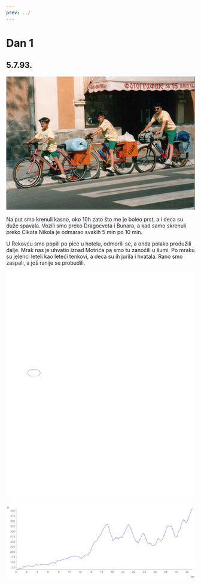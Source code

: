 ```yaml
---
prev: ../
---
```

# Dan 1

## 5.7.93.

![Biciklisti](/Biciklisti.jpg)

Na put smo krenuli kasno, oko 10h zato što me je boleo prst, a i deca su duže spavala. Vozili smo preko Dragocveta i Bunara, a kad samo skrenuli preko Cikota Nikola je odmarao svakih 5 min po 10 min.

U Rekovcu smo popili po piće u hotelu, odmorili se, a onda polako produžili dalje. Mrak nas je uhvatio iznad Motrića pa smo tu zanoćili u šumi. Po mraku su jelenci leteli kao leteći tenkovi, a deca su ih jurila i hvatala. Rano smo zaspali, a još ranije se probudili.

<iframe width="100%" height="600px" frameborder="0" allowfullscreen src="//umap.openstreetmap.fr/en/map/bajsom-po-srbiji_570086?scaleControl=true&miniMap=false&scrollWheelZoom=false&zoomControl=true&allowEdit=false&moreControl=true&searchControl=false&tilelayersControl=null&embedControl=false&datalayersControl=null&onLoadPanel=undefined&captionBar=false&fullscreenControl=true&locateControl=false&editinosmControl=false&datalayers=1625590#11/43.8966/21.1635"></iframe>

![Visinski profil](./img/dan-1.png)
